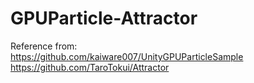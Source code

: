 # GPUParticle-Attractor



Reference from:  
https://github.com/kaiware007/UnityGPUParticleSample  
https://github.com/TaroTokui/Attractor  
